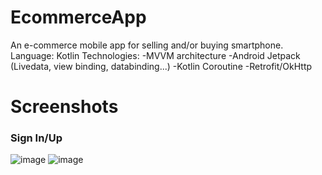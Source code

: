 # EcommerceApp
An e-commerce mobile app for selling and/or buying smartphone.   
Language: Kotlin
Technologies:
  -MVVM architecture
  -Android Jetpack (Livedata, view binding, databinding...)
  -Kotlin Coroutine
  -Retrofit/OkHttp
# Screenshots
### Sign In/Up
![image](https://user-images.githubusercontent.com/32425168/117561647-c3cbf600-b0c2-11eb-982d-e297e8a10d8d.png)
![image](https://user-images.githubusercontent.com/32425168/117562013-edd2e780-b0c5-11eb-80cc-b3c697952189.png)
